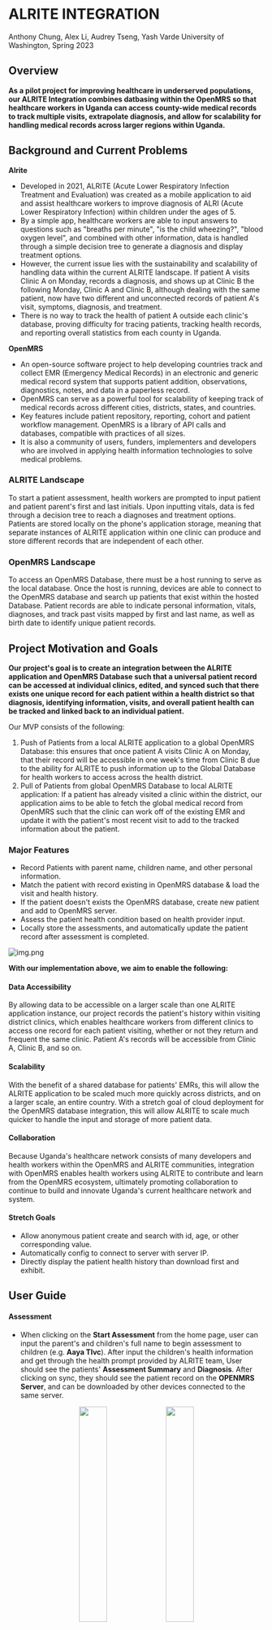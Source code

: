 # ALRITE INTEGRATION
Anthony Chung, Alex Li, Audrey Tseng, Yash Varde
University of Washington, Spring 2023

## Overview
**As a pilot project for improving healthcare in underserved populations, our ALRITE Integration combines datbasing within the OpenMRS so that healthcare workers in Uganda can access county-wide medical records to track multiple visits, extrapolate diagnosis, and allow for scalability for handling medical records across larger regions within Uganda.**

## Background and Current Problems
**Alrite**

- Developed in 2021, ALRITE (Acute Lower Respiratory Infection Treatment and Evaluation) was created as a mobile application to aid and assist healthcare workers to improve diagnosis of ALRI (Acute Lower Respiratory Infection) within children under the ages of 5. 
- By a simple app, healthcare workers are able to input answers to questions such as "breaths per minute", "is the child wheezing?", "blood oxygen level", and combined with other information, data is handled through a simple decision tree to generate a diagnosis and display treatment options. 
- However, the current issue lies with the sustainability and scalability of handling data within the current ALRITE landscape. If patient A visits Clinic A on Monday, records a diagnosis, and shows up at Clinic B the following Monday, Clinic A and Clinic B, although dealing with the same patient, now have two different and unconnected records of patient A's visit, symptoms, diagnosis, and treatment. 
- There is no way to track the health of patient A outside each clinic's database, proving difficulty for tracing patients, tracking health records, and reporting overall statistics from each county in Uganda.

**OpenMRS** 

- An open-source software project to help developing countries track and collect EMR (Emergency Medical Records) in an electronic and generic medical record system that supports patient addition, observations, diagnostics, notes, and data in a paperless record. 
- OpenMRS can serve as a powerful tool for scalability of keeping track of medical records across different cities, districts, states, and countries. 
- Key features include patient repository, reporting, cohort and patient workflow management. OpenMRS is a library of API calls and databases, compatible with practices of all sizes. 
- It is also a community of users, funders, implementers and developers who are involved in applying health information technologies to solve medical problems.

### ALRITE Landscape
To start a patient assessment, health workers are prompted to input patient and patient parent's first and last initials. Upon inputting vitals, data is fed through a decision tree to reach a diagnoses and treatment options. Patients are stored locally on the phone's application storage, meaning that separate instances of ALRITE application within one clinic can produce and store different records that are independent of each other.

### OpenMRS Landscape
To access an OpenMRS Database, there must be a host running to serve as the local database. Once the host is running, devices are able to connect to the OpenMRS database and search up patients that exist within the hosted Database. Patient records are able to indicate personal information, vitals, diagnoses, and track past visits mapped by first and last name, as well as birth date to identify unique patient records.

## Project Motivation and Goals
**Our project's goal is to create an integration between the ALRITE application and OpenMRS Database such that a universal patient record can be accessed at individual clinics, edited, and synced such that there exists one unique record for each patient within a health district so that diagnosis, identifying information, visits, and overall patient health can be tracked and linked back to an individual patient.**

Our MVP consists of the following:
1. Push of Patients from a local ALRITE application to a global OpenMRS Database: this ensures that once patient A visits Clinic A on Monday, that their record will be accessible in one week's time from Clinic B due to the ability for ALRITE to push information up to the Global Database for health workers to access across the health district.
2. Pull of Patients from global OpenMRS Database to local ALRITE application: If a patient has already visited a clinic within the district, our application aims to be able to fetch the global medical record from OpenMRS such that the clinic can work off of the existing EMR and update it with the patient's most recent visit to add to the tracked information about the patient.

### Major Features
- Record Patients with parent name, children name, and other personal information.
- Match the patient with record existing in OpenMRS database & load the visit and health history.
- If the patient doesn't exists the OpenMRS database, create new patient and add to OpenMRS server.
- Assess the patient health condition based on health provider input.
- Locally store the assessments, and automatically update the patient record after assessment is completed.

![img.png](screenshots/General_design.png)

**With our implementation above, we aim to enable the following:**
#### Data Accessibility
By allowing data to be accessible on a larger scale than one ALRITE application instance, our project records the patient's history within visiting district clinics, which enables healthcare workers from different clinics to access one record for each patient visiting, whether or not they return and frequent the same clinic. Patient A's records will be accessible from Clinic A, Clinic B, and so on.
#### Scalability
With the benefit of a shared database for patients' EMRs, this will allow the ALRITE application to be scaled much more quickly across districts, and on a larger scale, an entire country. With a stretch goal of cloud deployment for the OpenMRS database integration, this will allow ALRITE to scale much quicker to handle the input and storage of more patient data.
#### Collaboration
Because Uganda's healthcare network consists of many developers and health workers within the OpenMRS and ALRITE communities, integration with OpenMRS enables health workers using ALRITE to contribute and learn from the OpenMRS ecosystem, ultimately promoting collaboration to continue to build and innovate Uganda's current healthcare network and system.

#### Stretch Goals
- Allow anonymous patient create and search with id, age, or other corresponding value.
- Automatically config to connect to server with server IP.
- Directly display the patient health history than download first and exhibit.

## User Guide

#### Assessment

- When clicking on the **Start Assessment** from the home page, user can input the parent's and children's full name to begin assessment to children (e.g. **Aaya Tlvc**). After input the children's health information and get through the health prompt provided by ALRITE team, User should see the patients' **Assessment Summary** and **Diagnosis**. After clicking on sync, they should see the patient record on the **OPENMRS Server**, and can be downloaded by other devices connected to the same server.
<p align="center" width="100%">
    <img width="33%" src="screenshots/Assess_fullname.png">
    <img width="33%" src="screenshots/Assess_diagnosis.png">
</p>

#### Search

- When clikcing on **Find Patient** from the homepage, User will see patients **already** stored locally. If the User decided to get results from remote server, they should click on the search button at the top right conner, and input the name of the Patient. They can click the download button to save remote patient record to local storage, and exhibit the details of the patient.

<p align="center" width="100%">
    <img width="30%" src="screenshots/Search_local.png">
    <img width="30%" src="screenshots/Search_results.png">
    <img width="30%" src="screenshots/Search_individual.png">
</p>

#### Register

- When clicking on **Register** from the homepage, User is able to create a patient with personal and connect information. User can also take a photo or upload picture of patients to better identify the patient. In this page, User could input the detail information compared to quick creation from **Assessment**. User will also get similar results existing in **OPENMRS Server** that have similar properties to avoid duplicated creation. After **Register**, the patient information will be both stored locally and synced to remote server.

<p align="center" width="100%">
    <img width="30%" src="screenshots/Register_info.png">
    <img width="30%" src="screenshots/Register_collision.png">
    <img width="30%" src="screenshots/Register_patient.png">
</p>


## Developer Guide

Get the repository run `git clone git@github.com:anthonyphuchung/cse482-sp23-alrite-workflow.git`

### Repository layout
```
📦 cse482-sp23-alrite-workflow
 ┣ 📂 .idea
 ┣ 📂 app (our main implementation)
 ┃ ┗ 📂 libs (libs that already provided by Alrite Team)
 ┃ ┗ 📂 schemas
 ┃ ┗ 📂 src (apps content and test)
 ┃   ┗ 📂 andiodTest
 ┃   ┗ 📂 main (overall workflow and component)
 ┃   ┗ 📂 test[unitTest]
 ┣ 📂 openmrs-android-sdk (OpenMRS server code)
 ┃ ┗ 📂 src
 ┃   ┗ 📂 andridTest
 ┃   ┗ 📂 main
 ┃   ┗ 📂 test[unitTest]
 ┣ 📂 weekly-reports
 ┗ 📜 README.md
```


## Contact
Developers: Anthony Chung, Yash Varde, Alex Li
Documentation, Project Background Research, and Bookkeeping; Project Management: Audrey Tseng

